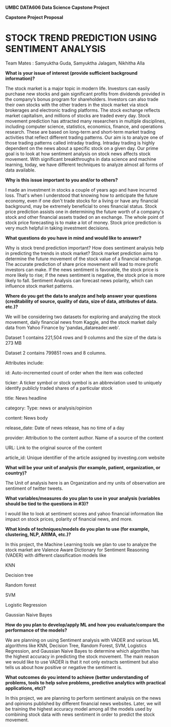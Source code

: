 **UMBC DATA606 Data Science Capstone Project**

**Capstone Project Proposal**

# STOCK TREND PREDICTION USING SENTIMENT ANALYSIS

Team Mates : Samyuktha Guda, Samyuktha Jalagam, Nikhitha Alla

**What is your issue of interest (provide sufficient background information)?**

The stock market is a major topic in modern life. Investors can easily purchase new stocks and gain significant profits from dividends provided in the company’s bonus program for shareholders. Investors can also trade their own stocks with the other traders in the stock market via stock brokerages and electronic trading platforms. The stock exchange reflects market capitalism, and millions of stocks are traded every day. Stock movement prediction has attracted many researchers in multiple disciplines, including computer science, statistics, economics, finance, and operations research. These are based on long-term and short-term market trading activities that reflect different trading patterns. Our aim is to analyze one of those trading patterns called intraday trading. Intraday trading is highly dependent on the news about a specific stock on a given day. Our prime goal is to look at how sentiment analysis on stock news affects stock movement. With significant breakthroughs in data science and machine learning, today, we have different techniques to analyze almost all forms of data available.

**Why is this issue important to you and/or to others?**

I made an investment in stocks a couple of years ago and have incurred loss. That's when I understood that knowing how to anticipate the future economy, even if one don't trade stocks for a living or have any financial background, may be extremely beneficial to ones financial status. Stock price prediction assists one in determining the future worth of a company's stock and other financial assets traded on an exchange. The whole point of stock price forecasting is to make a lot of money. Stock price prediction is very much helpful in taking investment decisions.

**What questions do you have in mind and would like to answer?**

Why is stock trend prediction important?
How does sentiment analysis help in predicting the trends in stock market?
Stock market prediction aims to determine the future movement of the stock value of a financial exchange. The accurate prediction of share price movement will lead to more profit investors can make. If the news sentiment is favorable, the stock price is more likely to rise; if the news sentiment is negative, the stock price is more likely to fall. Sentiment Analysis can forecast news polarity, which can influence stock market patterns.

**Where do you get the data to analyze and help answer your questions (creditability of source, quality of data, size of data, attributes of data. etc.)?**

We will be considering two datasets for exploring and analyzing the stock movement, daily financial news from Kaggle, and the stock market daily data from Yahoo Finance by 'pandas_datareader.web'. 

Dataset 1 contains 221,504 rows and 9 columns and the size of the data is 273 MB

Dataset 2 contains 799851 rows and 8 columns.

Attributes include:

id: Auto-incremented count of order when the item was collected

ticker: A ticker symbol or stock symbol is an abbreviation used to uniquely identify publicly traded shares of a particular stock

title: News headline

category: Type: news or analysis/opinion

content: News body

release_date: Date of news release, has no time of a day

provider: Attribution to the content author. Name of a source of the content

URL: Link to the original source of the content

article_id: Unique identifier of the article assigned by investing.com website

**What will be your unit of analysis (for example, patient, organization, or country)?**

The Unit of analysis here is an Organization and my units of observation are sentiment of twitter tweets.

**What variables/measures do you plan to use in your analysis (variables should be tied to the questions in #3)?**

I would like to look at sentiment scores and yahoo financial information like impact on stock prices, polarity of financial news, and more.

**What kinds of techniques/models do you plan to use (for example, clustering, NLP, ARIMA, etc.)?**

In this project, the Machine Learning tools we plan to use to analyze the stock market are Valence Aware Dictionary for Sentiment Reasoning (VADER) with different classification models like

KNN

Decision tree

Random forest 

SVM

Logistic Regression 

Gaussian Naive Bayes

**How do you plan to develop/apply ML and how you evaluate/compare the performance of the models?**

We are planning on using Sentiment analysis with VADER and various ML algorithms like KNN, Decision Tree, Random Forest, SVM, Logistics Regression, and Gaussian Naive Bayes to determine which algorithm has the highest accuracy in predicting the stock movement. The main reason we would like to use VADER is that it not only extracts sentiment but also tells us about how positive or negative the sentiment is. 

**What outcomes do you intend to achieve (better understanding of problems, tools to help solve problems, predictive analytics with practical applications, etc)?**

In this project, we are planning to perform sentiment analysis on the news and opinions published by different financial news websites. Later, we will be training the highest accuracy model among all the models used by combining stock data with news sentiment in order to predict the stock movement.

